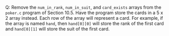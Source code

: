 Q: Remove the `num_in_rank`, `num_in_suit`, and `card_exists` arrays from the
`poker.c` program of Section 10.5. Have the program store the cards in a 5 x 2
array instead. Each row of the array will represent a card. For example, if the
array is named `hand`, then `hand[0][0]` will store the rank of the first card
and `hand[0][1]` will store the suit of the first card.
